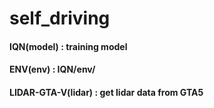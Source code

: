 # self_driving

#### IQN(model) : training model
#### ENV(env) : IQN/env/
#### LIDAR-GTA-V(lidar) : get lidar data from GTA5

